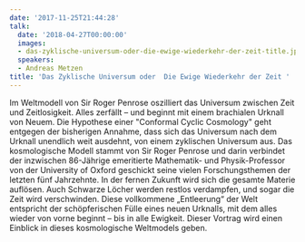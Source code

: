 ```yaml
---
date: '2017-11-25T21:44:28'
talk:
  date: '2018-04-27T00:00:00'
  images:
  - das-zyklische-universum-oder-die-ewige-wiederkehr-der-zeit-title.jpg
  speakers:
  - Andreas Metzen
title: 'Das Zyklische Universum oder  Die Ewige Wiederkehr der Zeit '
---
```

Im Weltmodell von Sir Roger Penrose oszilliert das Universum zwischen Zeit und Zeitlosigkeit. Alles zerfällt – und beginnt mit einem brachialen Urknall von Neuem. Die Hypothese einer "Conformal Cyclic Cosmology" geht entgegen der bisherigen Annahme, dass sich das Universum nach dem Urknall unendlich weit ausdehnt, von einem zyklischen Universum aus. Das kosmologische Modell stammt von Sir Roger Penrose und darin verbindet der inzwischen 86-Jährige emeritierte Mathematik- und Physik-Professor von der University of Oxford geschickt seine vielen Forschungsthemen der letzten fünf Jahrzehnte. In der fernen Zukunft wird sich die gesamte Materie auflösen. Auch Schwarze Löcher werden restlos verdampfen, und sogar die Zeit wird verschwinden. Diese vollkommene „Entleerung“ der Welt entspricht der schöpferischen Fülle eines neuen Urknalls, mit dem alles wieder von vorne beginnt – bis in alle Ewigkeit. Dieser Vortrag wird einen Einblick in dieses kosmologische Weltmodels geben.

